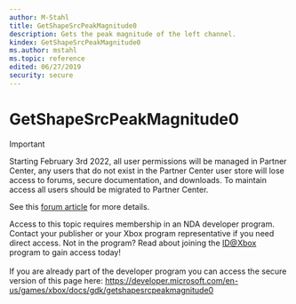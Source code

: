 ```yaml
---
author: M-Stahl
title: GetShapeSrcPeakMagnitude0
description: Gets the peak magnitude of the left channel.
kindex: GetShapeSrcPeakMagnitude0
ms.author: mstahl
ms.topic: reference
edited: 06/27/2019
security: secure
---
```


# GetShapeSrcPeakMagnitude0
> [!IMPORTANT]
> Starting February 3rd 2022, all user permissions will be managed in Partner Center, any users that do not exist in the Partner Center user store will lose access to forums, secure documentation, and downloads. To maintain access all users should be migrated to Partner Center. <p></p>See this <a href="https://forums.xboxlive.com/articles/132187/breaking-change-user-access-for-forums-secure-docu.html">forum article</a> for more details.  

 Access to this topic requires membership in an NDA developer program. Contact your publisher or your Xbox program representative if you need direct access. Not in the program? Read about joining the <a href="https://www.xbox.com/Developers/id">ID@Xbox</a> program to gain access today!  <br/><br/>If you are already part of the developer program you can access the secure version of this page here: <a target="_blank" href="https://developer.microsoft.com/en-us/games/xbox/docs/gdk/getshapesrcpeakmagnitude0">https://developer.microsoft.com/en-us/games/xbox/docs/gdk/getshapesrcpeakmagnitude0</a>